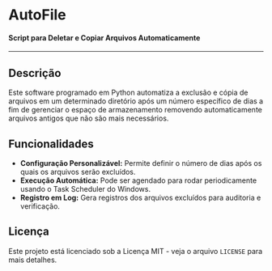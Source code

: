 # AutoFile

#### Script para Deletar e Copiar Arquivos Automaticamente

------------

## Descrição

Este software programado em Python automatiza a exclusão e cópia de arquivos em um determinado diretório após um número específico de dias a fim de gerenciar o espaço de armazenamento removendo automaticamente arquivos antigos que não são mais necessários.

## Funcionalidades

- **Configuração Personalizável:** Permite definir o número de dias após os quais os arquivos serão excluídos.
- **Execução Automática:** Pode ser agendado para rodar periodicamente usando o Task Scheduler do Windows.
- **Registro em Log:** Gera registros dos arquivos excluídos para auditoria e verificação.

## Licença

Este projeto está licenciado sob a Licença MIT - veja o arquivo `LICENSE` para mais detalhes.
